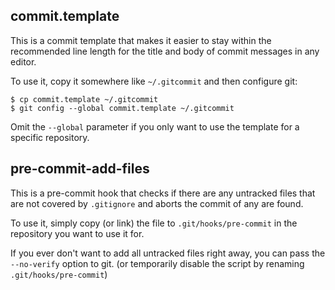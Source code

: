 
## commit.template

This is a commit template that makes it easier to stay within the recommended line length for the title and body of commit messages in any editor.

To use it, copy it somewhere like `~/.gitcommit` and then configure git:

    $ cp commit.template ~/.gitcommit
    $ git config --global commit.template ~/.gitcommit

Omit the `--global` parameter if you only want to use the template for a specific repository.

## pre-commit-add-files

This is a pre-commit hook that checks if there are any untracked files that are not covered by `.gitignore` and aborts the commit of any are found.

To use it, simply copy (or link) the file to `.git/hooks/pre-commit` in the repository you want to use it for.

If you ever don't want to add all untracked files right away, you can pass the `--no-verify` option to git. (or temporarily disable the script by renaming `.git/hooks/pre-commit`)
